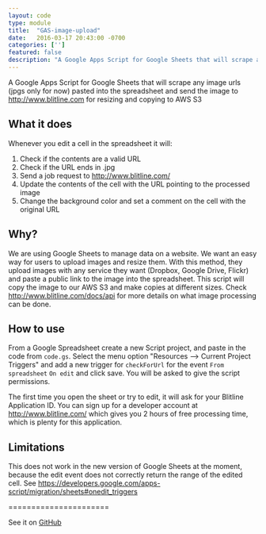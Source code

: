 ```yaml
---
layout: code
type: module
title:  "GAS-image-upload"
date:   2016-03-17 20:43:00 -0700
categories: ['']
featured: false
description: "A Google Apps Script for Google Sheets that will scrape any image urls (jpgs only for now) pasted into the spreadsheet and send the image to http://www.blitline.com for resizing and copying to AWS S3."
---
```




A Google Apps Script for Google Sheets that will scrape any image urls (jpgs only for now) pasted into the spreadsheet and send the image to http://www.blitline.com for resizing and copying to AWS S3

## What it does

Whenever you edit a cell in the spreadsheet it will:

1. Check if the contents are a valid URL
2. Check if the URL ends in .jpg
3. Send a job request to http://www.blitline.com/
4. Update the contents of the cell with the URL pointing to the processed image
5. Change the background color and set a comment on the cell with the original URL
 
## Why?

We are using Google Sheets to manage data on a website. We want an easy way for users to upload images and resize them. With this method, they upload images with any service they want (Dropbox, Google Drive, Flickr) and paste a public link to the image into the spreadsheet. This script will copy the image to our AWS S3 and make copies at different sizes. Check http://www.blitline.com/docs/api for more details on what image processing can be done.

## How to use

From a Google Spreadsheet create a new Script project, and paste in the code from `code.gs`. Select the menu option "Resources --> Current Project Triggers" and add a new trigger for `checkForUrl` for the event `From spreadsheet` `On edit` and click save. You will be asked to give the script permissions.

The first time you open the sheet or try to edit, it will ask for your Blitline Application ID. You can sign up for a developer account at http://www.blitline.com/ which gives you 2 hours of free processing time, which is plenty for this application.

## Limitations

This does not work in the new version of Google Sheets at the moment, because the edit event does not correctly return the range of the edited cell. See https://developers.google.com/apps-script/migration/sheets#onedit_triggers



======================

See it on [GitHub](https://github.com/digidem/GAS-image-upload)